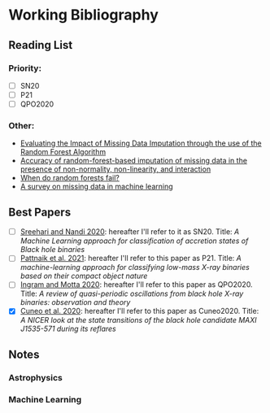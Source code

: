 # Working Bibliography

## Reading List

### Priority: 
- [ ] SN20
- [ ] P21
- [ ] QPO2020

### Other: 
* [Evaluating the Impact of Missing Data Imputation
through the use of the Random Forest Algorithm](https://arxiv.org/ftp/arxiv/papers/0812/0812.2412.pdf#:~:text=Results%20indicate%20that%20Random%20Forests,when%20compared%20with%20autoassociative%20networks.)
* [Accuracy of random-forest-based imputation of missing data in the presence of non-normality, non-linearity, and interaction
](https://bmcmedresmethodol.biomedcentral.com/articles/10.1186/s12874-020-01080-1)
* [When do random forests fail?](https://proceedings.neurips.cc/paper/2018/file/204da255aea2cd4a75ace6018fad6b4d-Paper.pdf)
* [A survey on missing data in machine learning
](https://journalofbigdata.springeropen.com/articles/10.1186/s40537-021-00516-9)

## Best Papers
- [ ] [Sreehari and Nandi 2020](https://arxiv.org/pdf/2101.06218.pdf): hereafter I'll refer to it as SN20. Title: *A Machine Learning approach for classification of accretion states of
Black hole binaries*
- [ ] [Pattnaik et al. 2021](https://pure.rug.nl/ws/portalfiles/portal/157958141/staa3899.pdf): hereafter I'll refer to this paper as P21. Title: *A machine-learning approach for classifying low-mass X-ray binaries based on their compact
object nature*
- [ ] [Ingram and Motta 2020](https://arxiv.org/pdf/2001.08758.pdf): hereafter I'll refer to this paper as QPO2020. Title: *A review of quasi-periodic oscillations from black hole X-ray binaries: observation and theory*
- [x] [Cuneo et al. 2020](https://arxiv.org/pdf/2006.03074.pdf): hereafter I'll refer to this paper as Cuneo2020. Title: *A NICER look at the state transitions of the black hole candidate MAXI J1535-571 during its reflares* 

## Notes

### Astrophysics

### Machine Learning

